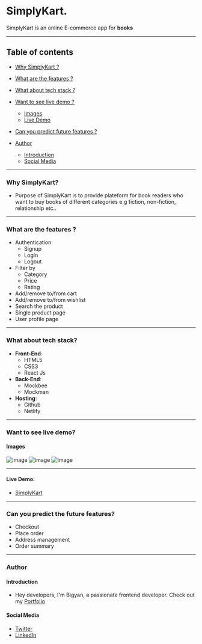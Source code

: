 # SimplyKart.

SimplyKart is an online E-commerce app for **books**

*** 

## Table of contents

* [Why SimplyKart ?](#why)
* [What are the features ?](#features)
* [What about tech stack ?](#tech-stack)
* [Want to see live demo ?](#live-demo)

  * [Images](#images)
  * [Live Demo](#link)

* [Can you predict future features ?](#future-features)
* [Author](#author)

  * [Introduction](#introduction)
  * [Social Media](#social-media)

***

<a name="why"/>

### Why SimplyKart?
* Purpose of SimplyKart is to provide plateform for book readers who want to buy books of different categories e.g fiction, non-fiction, relationship etc..

***

<a name="features"/>

### What are the features ?
* Authentication
  * Signup
  * Login
  * Logout
* Filter by
  * Category
  * Price
  * Rating
* Add/remove to/from cart 
* Add/remove to/from wishlist
* Search the product
* Single product page
* User profile page
***

<a name="tech-stack"/>

### What about tech stack?
* **Front-End**:
  * HTML5
  * CSS3
  * React Js
* **Back-End**:
  * Mockbee
  * Mockman
* **Hosting**:
  * Github
  * Netlify

***

<a name="live-demo"/>

### Want to see live demo?

<a name="images"/>

#### Images
![image](https://user-images.githubusercontent.com/75557011/162362322-b23ce0bf-2fb4-4e62-9d4a-d5a9559c8484.png)
![image](https://user-images.githubusercontent.com/75557011/162362446-234d3491-15f2-491c-b88b-112fc2a9e54f.png)
![image](https://user-images.githubusercontent.com/75557011/162362551-c40f9365-600c-4b3f-95d7-346f141266fd.png)

***
<a name="link"/>

#### Live Demo:
* [SimplyKart](https://simplykart.netlify.app/)

***

<a name="future-features"/>

### Can you predict the future features?
* Checkout
* Place order
* Address management
* Order summary

***

<a name="author"/>

### Author

<a name="introduction"/>

#### Introduction
* Hey developers, I'm Bigyan, a passionate frontend developer. Check out my [Portfolio](https://bigyanpatel2.netlify.app/)

<a name="social-media"/>

#### Social Media
* [Twitter](https://twitter.com/meet_bigyan20)
* [LinkedIn](https://www.linkedin.com/in/bigyanpatel/)